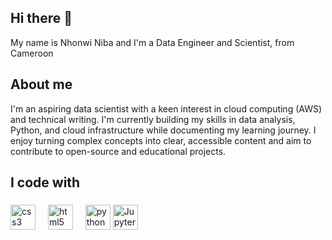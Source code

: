 ## Hi there 👋

<!--
**Mahniba/Mahniba** is a ✨ _special_ ✨ repository because its `README.md` (this file) appears on your GitHub profile.

Here are some ideas to get you started:

- 🔭 I’m currently working on ...
- 🌱 I’m currently learning ...
- 👯 I’m looking to collaborate on ...
- 🤔 I’m looking for help with ...
- 💬 Ask me about ...
- 📫 How to reach me: ...
- 😄 Pronouns: ...
- ⚡ Fun fact: ...
-->

<p align="left">My name is Nhonwi  Niba and I'm a Data Engineer and Scientist, from Cameroon</p>

###

<h2 align="left">About me</h2>
I'm an aspiring data scientist with a keen interest in cloud computing (AWS) and technical writing. I'm currently building my skills in data analysis, Python, and cloud infrastructure while documenting my learning journey. I enjoy turning complex concepts into clear, accessible content and aim to contribute to open-source and educational projects.

<h2 align="left">I code with</h2>

###

<div align="left">
  <img src="https://cdn.jsdelivr.net/gh/devicons/devicon/icons/css3/css3-original.svg" height="40" alt="css3 logo"  />
  <img width="12" />
  <img src="https://cdn.jsdelivr.net/gh/devicons/devicon/icons/html5/html5-original.svg" height="40" alt="html5 logo"  />
  <img width="12" />
  <img src="https://cdn.jsdelivr.net/gh/devicons/devicon/icons/python/python-original.svg" height="40" alt="python logo"  />
  <img src = "https://github.com/devicons/devicon/tree/v2.16.0/icons/jupyter/jupyter-original-wordmark.png" height = "40" alt = "JupyterNotebook logo"/>
</div>

###
